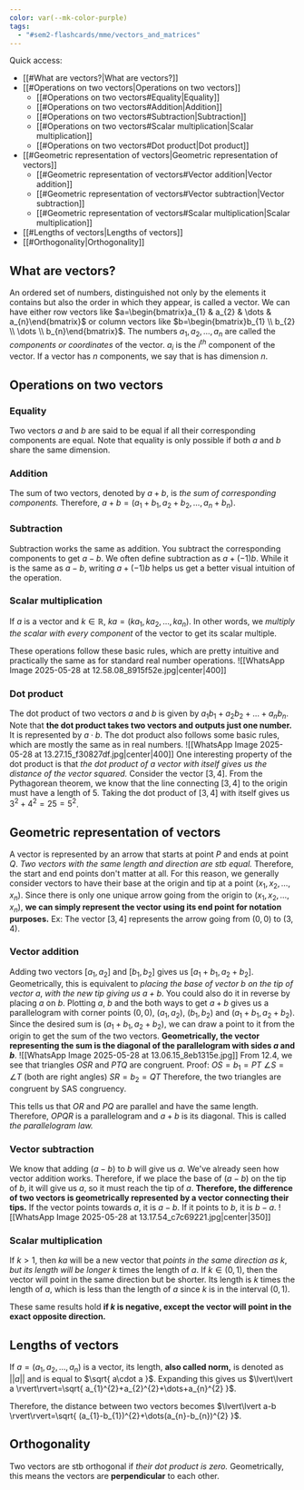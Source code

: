```yaml
---
color: var(--mk-color-purple)
tags:
  - "#sem2-flashcards/mme/vectors_and_matrices"
---
```

Quick access:

- [[#What are vectors?|What are vectors?]]
- [[#Operations on two vectors|Operations on two vectors]]
	- [[#Operations on two vectors#Equality|Equality]]
	- [[#Operations on two vectors#Addition|Addition]]
	- [[#Operations on two vectors#Subtraction|Subtraction]]
	- [[#Operations on two vectors#Scalar multiplication|Scalar multiplication]]
	- [[#Operations on two vectors#Dot product|Dot product]]
- [[#Geometric representation of vectors|Geometric representation of vectors]]
	- [[#Geometric representation of vectors#Vector addition|Vector addition]]
	- [[#Geometric representation of vectors#Vector subtraction|Vector subtraction]]
	- [[#Geometric representation of vectors#Scalar multiplication|Scalar multiplication]]
- [[#Lengths of vectors|Lengths of vectors]]
- [[#Orthogonality|Orthogonality]]



## What are vectors?
An ordered set of numbers, distinguished not only by the elements it contains but also the order in which they appear, is called a vector. We can have either row vectors like $a=\begin{bmatrix}a_{1} & a_{2} & \dots & a_{n}\end{bmatrix}$ or column vectors like $b=\begin{bmatrix}b_{1} \\ b_{2} \\ \dots \\ b_{n}\end{bmatrix}$. The numbers $a_{1},a_{2},\dots,a_{n}$ are called the *components or coordinates* of the vector. $a_{i}$ is the $i^{th}$ component of the vector. If a vector has $n$ components, we say that is has dimension $n$.


## Operations on two vectors
### Equality
Two vectors $a$ and $b$ are said to be equal if all their corresponding components are equal. Note that equality is only possible if both $a$ and $b$ share the same dimension.

### Addition
The sum of two vectors, denoted by $a+b$, is *the sum of corresponding components.* Therefore, $a+b=(a_{1}+b_{1}, a_{2}+b_{2},\dots,a_{n}+b_{n})$. 

### Subtraction
Subtraction works the same as addition. You subtract the corresponding components to get $a-b$. We often define subtraction as $a+(-1)b$. While it is the same as $a-b$, writing $a+(-1)b$ helps us get a better visual intuition of the operation.

### Scalar multiplication
If $a$ is a vector and $k \in \mathbb{R}$, $ka=(ka_{1},ka_{2},\dots ,ka_{n})$. In other words, we *multiply the scalar with every component* of the vector to get its scalar multiple.


These operations follow these basic rules, which are pretty intuitive and practically the same as for standard real number operations.
![[WhatsApp Image 2025-05-28 at 12.58.08_8915f52e.jpg|center|400]]

### Dot product
The dot product of two vectors $a$ and $b$ is given by $a_{1}b_{1}+a_{2}b_{2}+\dots+a_{n}b_{n}$. Note that **the dot product takes two vectors and outputs just one number.** It is represented by $a \cdot b$. The dot product also follows some basic rules, which are mostly the same as in real numbers.
![[WhatsApp Image 2025-05-28 at 13.27.15_f30827df.jpg|center|400]]
One interesting property of the dot product is that *the dot product of a vector with itself gives us the distance of the vector squared.* Consider the vector $[3,4]$. From the Pythagorean theorem, we know that the line connecting $[3,4]$ to the origin must have a length of $5$. Taking the dot product of $[3,4]$ with itself gives us $3^{2}+4^{2}=25=5^{2}$.


## Geometric representation of vectors
A vector is represented by an arrow that starts at point $P$ and ends at point $Q$. *Two vectors with the same length and direction are stb equal.* Therefore, the start and end points don't matter at all. For this reason, we generally consider vectors to have their base at the origin and tip at a point $(x_{1},x_{2},\dots,x_{n})$. Since there is only one unique arrow going from the origin to $(x_{1},x_{2},\dots,x_{n})$, **we can simply represent the vector using its end point for notation purposes.** Ex: The vector $[3,4]$ represents the arrow going from $(0,0)$ to $(3,4)$.

### Vector addition
Adding two vectors $[a_{1},a_{2}]$ and $[b_{1},b_{2}]$ gives us $[a_{1}+b_{1},a_{2}+b_{2}]$. Geometrically, this is equivalent to *placing the base of vector $b$ on the tip of vector $a$*, *with the new tip giving us $a+b$*. You could also do it in reverse by placing $a$ on $b$. Plotting $a$, $b$ and the both ways to get $a+b$ gives us a parallelogram with corner points $(0,0)$, $(a_{1},a_{2})$, $(b_{1},b_{2})$ and $(a_{1}+b_{1},a_{2}+b_{2})$. Since the desired sum is $(a_{1}+b_{1},a_{2}+b_{2})$, we can draw a point to it from the origin to get the sum of the two vectors. **Geometrically, the vector representing the sum is the diagonal of the parallelogram with sides $a$ and $b$**.
![[WhatsApp Image 2025-05-28 at 13.06.15_8eb1315e.jpg]]
From 12.4, we see that triangles $OSR$ and $PTQ$ are congruent.
Proof: $OS=b_{1}=PT$
$\angle S = \angle T$ (both are right angles)
$SR=b_{2}=QT$
Therefore, the two triangles are congruent by SAS congruency.

This tells us that $OR$ and $PQ$ are parallel and have the same length. Therefore, $OPQR$ is a parallelogram and $a+b$ is its diagonal. This is called *the parallelogram law.* 

### Vector subtraction
We know that adding $(a-b)$ to $b$ will give us $a$. We've already seen how vector addition works. Therefore, if we place the base of $(a-b)$ on the tip of $b$, it will give us $a$, so it must reach the tip of $a$. **Therefore, the difference of two vectors is geometrically represented by a vector connecting their tips.** If the vector points towards $a$, it is $a-b$. If it points to $b$, it is $b-a$. 
![[WhatsApp Image 2025-05-28 at 13.17.54_c7c69221.jpg|center|350]]

### Scalar multiplication
If $k>1$, then $ka$ will be a new vector that *points in the same direction as $k$*, *but its length will be longer* $k$ times the length of $a$. If $k \in (0,1)$, then the vector will point in the same direction but be shorter. Its length is $k$ times the length of $a$, which is less than the length of $a$ since $k$ is in the interval $(0,1)$.

These same results hold **if $k$ is negative, except the vector will point in the exact opposite direction.**

## Lengths of vectors
If $a=(a_{1},a_{2},\dots,a_{n})$ is a vector, its length, **also called norm,** is denoted as $\lvert\lvert a \rvert\rvert$ and is equal to $\sqrt{ a\cdot a }$. Expanding this gives us $\lvert\lvert a \rvert\rvert=\sqrt{ a_{1}^{2}+a_{2}^{2}+\dots+a_{n}^{2} }$.

Therefore, the distance between two vectors becomes $\lvert\lvert a-b \rvert\rvert=\sqrt{ (a_{1}-b_{1})^{2}+\dots(a_{n}-b_{n})^{2} }$.

## Orthogonality
Two vectors are stb orthogonal if *their dot product is zero.* Geometrically, this means the vectors are **perpendicular** to each other.